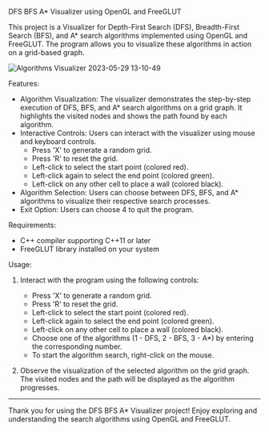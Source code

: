 DFS BFS A* Visualizer using OpenGL and FreeGLUT

This project is a Visualizer for Depth-First Search (DFS), Breadth-First Search (BFS), and A* search algorithms implemented using OpenGL and FreeGLUT. The program allows you to visualize these algorithms in action on a grid-based graph.

![Algorithms Visualizer 2023-05-29 13-10-49](https://github.com/AhmadSaleh2001/OPEN-GL-Projects/assets/79485253/aedb0a39-4b67-42f6-bc80-fb7185f9376e)


Features:

- Algorithm Visualization: The visualizer demonstrates the step-by-step execution of DFS, BFS, and A* search algorithms on a grid graph. It highlights the visited nodes and shows the path found by each algorithm.
- Interactive Controls: Users can interact with the visualizer using mouse and keyboard controls.
  - Press 'X' to generate a random grid.
  - Press 'R' to reset the grid.
  - Left-click to select the start point (colored red).
  - Left-click again to select the end point (colored green).
  - Left-click on any other cell to place a wall (colored black).
- Algorithm Selection: Users can choose between DFS, BFS, and A* algorithms to visualize their respective search processes.
- Exit Option: Users can choose 4 to quit the program.

Requirements:

- C++ compiler supporting C++11 or later
- FreeGLUT library installed on your system

Usage:

1. Interact with the program using the following controls:
   - Press 'X' to generate a random grid.
   - Press 'R' to reset the grid.
   - Left-click to select the start point (colored red).
   - Left-click again to select the end point (colored green).
   - Left-click on any other cell to place a wall (colored black).
   - Choose one of the algorithms (1 - DFS, 2 - BFS, 3 - A*) by entering the corresponding number.
   - To start the algorithm search, right-click on the mouse.

2. Observe the visualization of the selected algorithm on the grid graph. The visited nodes and the path will be displayed as the algorithm progresses.

---

Thank you for using the DFS BFS A* Visualizer project! Enjoy exploring and understanding the search algorithms using OpenGL and FreeGLUT.
